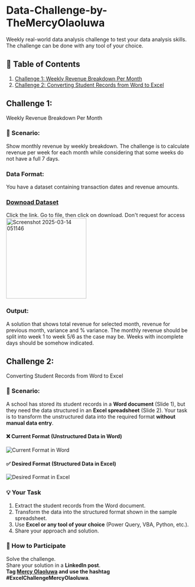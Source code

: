 # Data-Challenge-by-TheMercyOlaoluwa
Weekly real-world data analysis challenge to test your data analysis skills. The challenge can be done with any tool of your choice. 
## 📖 Table of Contents 
1. [Challenge 1: Weekly Revenue Breakdown Per Month](https://github.com/TheOlaoluwaMercy/Excel-Challenge-by-TheMercyOlaoluwa/blob/main/README.md#challenge-1)
2. [Challenge 2: Converting Student Records from Word to Excel](https://github.com/TheOlaoluwaMercy/Excel-Challenge-by-TheMercyOlaoluwa/tree/main#challenge-1)

## Challenge 1:
Weekly Revenue Breakdown Per Month
### 📝 Scenario: 
Show monthly revenue by weekly breakdown. The challenge is to calculate revenue per week for each month while considering that some weeks do not have a full 7 days.
### Data Format:
You have a dataset containing transaction dates and revenue amounts. 
### [Downoad Dataset](https://docs.google.com/spreadsheets/d/1XCYzcFLq38gpIRk-SRjqzSTWb0o11IyvkY1uAYifLRk/edit?usp=sharing)
Click the link. Go to file, then click on download. Don't request for access
<img width="217" alt="Screenshot 2025-03-14 051146" src="https://github.com/user-attachments/assets/151a39b4-150f-4ff2-8e5a-e4cba3af5079" />

### Output:
A solution that shows total revenue for selected month, revenue for previous month, variance and % variance. The monthly revenue should be split into week 1 to week 5/6 as the case may be. Weeks with incomplete days should be somehow indicated. 

## Challenge 2: 
Converting Student Records from Word to Excel
### 📝 Scenario: 
A school has stored its student records in a **Word document** (Slide 1), but they need the data structured in an **Excel spreadsheet** (Slide 2). Your task is to transform the unstructured data into the required format **without manual data entry**. 
#### ❌ Current Format (Unstructured Data in Word) 
![Current Format in Word](https://github.com/user-attachments/assets/a12bc480-8358-4121-ad62-2d4c4e0245ab)
#### ✅ Desired Format (Structured Data in Excel)  
![Desired Format in Excel](https://github.com/user-attachments/assets/c08af47c-bc1f-42c4-b411-eeb1641395da)
### 💡 Your Task  
1. Extract the student records from the Word document.  
2. Transform the data into the structured format shown in the sample spreadsheet.  
3. Use **Excel or any tool of your choice** (Power Query, VBA, Python, etc.).  
4. Share your approach and solution.
### 📢 How to Participate  
Solve the challenge.  
Share your solution in a **LinkedIn post**.  
**Tag [Mercy Olaoluwa](https://www.linkedin.com/in/theolaoluwamercy/) and use the hashtag #ExcelChallengeMercyOlaoluwa**.  

